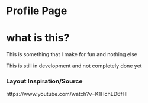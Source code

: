 # Profile Page
<h1> what is this? </h1>
<p>This is something that I make for fun and nothing else</p>
<p>This is still in development and not completely done yet</p>

<h3>Layout Inspiration/Source</h3>
<p>https://www.youtube.com/watch?v=K1HchLD6fHI</p>
